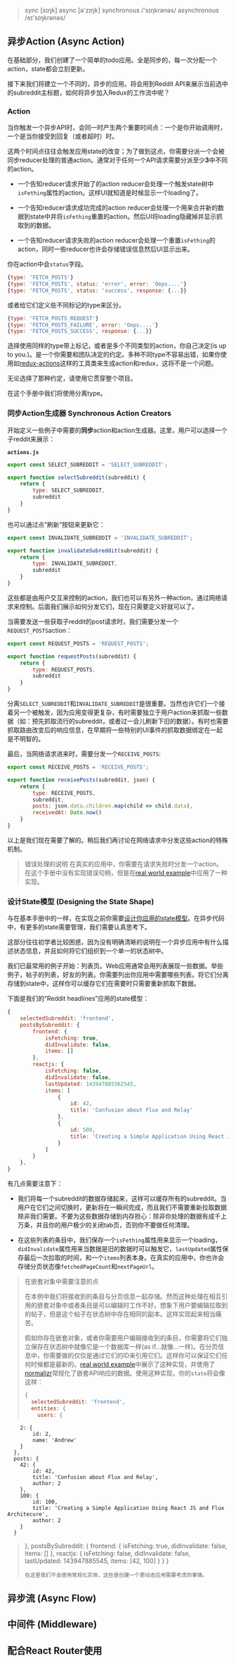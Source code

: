 > sync [sɪŋk]  async [ə'zɪŋk]
> synchronous /'sɪŋkrənəs/ asynchronous /eɪ'sɪŋkrənəs/

## 异步Action (Async Action)

在基础部分，我们创建了一个简单的todo应用。全是同步的，每一次分配一个action，state都会立刻更新。

接下来我们将建立一个不同的，异步的应用。将会用到Reddit API来展示当前选中的subreddit主标题，如何将异步加入Redux的工作流中呢？

### Action

当你触发一个异步API时，会同一时产生两个重要时间点：一个是你开始调用时，一个是当你接受到回复（或者超时）时。

这两个时间点往往会触发应用state的改变；为了做到这点，你需要分派一个会被同步reducer处理的普通action。通常对于任何一个API请求需要分派至少**3**中不同的action。

- 一个告知reducer请求开始了的action
  reducer会处理一个触发state树中`isFething`属性的action。这样UI就知道是时候显示一个loading了。

- 一个告知reducer请求成功完成的action
  reducer会处理一个用来合并新的数据到state中并将`isFething`重置的action。然后UI将loading隐藏掉并显示抓取到的数据。

- 一个告知reducer请求失败的action
  reducer会处理一个重置`isFething`的action，同时一些reducer也许会存储错误信息然后UI显示出来。

你在action中会`status`字段。

```javascript
{type: 'FETCH_POSTS'}
{type: 'FETCH_POSTS', status: 'error', error: 'Oops....'}
{type: 'FETCH_POSTS', status: 'success', response: {...}}
```

或者给它们定义些不同标记的type来区分。

```javascript
{type: 'FETCH_POSTS_REQUEST'}
{type: 'FETCH_POSTS_FAILURE', error: 'Oops....'}
{type: 'FETCH_POSTS_SUCCESS', response: {...}}
```

选择使用同样的type带上标记，或者是多个不同类型的action，你自己决定(is up to you.)。是一个你需要和团队决定的约定。多种不同type不容易出错，如果你使用如[redux-actions](https://github.com/acdlite/redux-actions)这样的工具类来生成action和redux，这将不是一个问题。

无论选择了那种约定，请使用它贯穿整个项目。

在这个手册中我们将使用分离type。

### 同步Action生成器 Synchronous Action Creators

开始定义一些例子中需要的**同步**action和action生成器。这里，用户可以选择一个子reddit来展示：

**`actions.js`**

```javascript
export const SELECT_SUBREDDIT = 'SELECT_SUBREDDIT';

export function selectSubreddit(subreddit) {
    return {
        type: SELECT_SUBREDDIT,
        subreddit
    }
}

```

也可以通过点“刷新”按钮来更新它：

```javascript
export const INVALIDATE_SUBREDDIT = 'INVALIDATE_SUBREDDIT';

export function invalidateSubreddit(subreddit) {
    return {
        type: INVALIDATE_SUBREDDIT,
        subreddit
    }
}
```

这些都是由用户交互来控制的action，我们也可以有另外一种action，通过网络请求来控制。后面我们展示如何分发它们，现在只需要定义好就可以了。

当需要发送一些获取子reddit的post请求时，我们需要分发一个`REQUEST_POSTS`action：

```javascript
export const REQUEST_POSTS = 'REQUEST_POSTS';

export function requestPosts(subreddit) {
    return {
        type: REQUEST_POSTS,
        subreddit
    }
}
```

分离`SELECT_SUBREDDIT`和`INVALIDATE_SUBREDDIT`是很重要。当然也许它们一个接着另一个被触发，因为应用变得更复杂，有时需要独立于用户action来抓取一些数据（如：预先抓取流行的subreddit，或者过一会儿刷新下旧的数据）。有时也需要抓取路由改变后的响应信息，在早期将一些特别的UI事件的抓取数据绑定在一起是不明智的。

最后，当网络请求进来时，需要分发一个`RECEIVE_POSTS`:

```javascript
export const RECEIVE_POSTS = 'RECEIVE_POSTS';

export function receivePosts(subreddit, json) {
    return {
        type: RECEIVE_POSTS,
        subreddit,
        posts: json.data.children.map(child => child.data),
        receivedAt: Date.now()
    }
}
```

以上是我们现在需要了解的。稍后我们再讨论在网络请求中分发这些action的特殊机制。

> 错误处理的说明
> 在真实的应用中，你需要在请求失败时分发一个action。在这个手册中没有实现错误句柄，但是在[real world example](http://redux.js.org/docs/introduction/Examples.html#real-world)中应用了一种实现。

### 设计State模型 (Designing the State Shape)

与在基本手册中的一样，在实现之前你需要[设计你应用的state模型](http://redux.js.org/docs/basics/Reducers.html#designing-the-state-shape)。在异步代码中，有更多的state需要管理，我们需要认真思考下。

这部分往往初学者比较困惑，因为没有明确清晰的说明在一个异步应用中有什么描述状态信息，并且如何将它们组织到一个单一的状态树中。

我们已最常用的例子开始：列表页。Web应用通常会用列表展现一些数据。举些例子，帖子的列表，好友的列表。你需要列出你应用中需要哪些列表。将它们分离存储到state中，这样你可以缓存它们在需要时只需要重新抓取下数据。

下面是我们的“Reddit headlines”应用的state模型：

```javascript
{
    selectedSubreddit: 'frontend',
    postsBySubreddit: {
        frontend: {
            isFetching: true,
            didInvalidate: false,
            items: []
        },
        reactjs: {
            isFetching: false,
            didInvalidate: false,
            lastUpdated: 143947885562545,
            items: [
                {
                    id: 42,
                    title: 'Confusion about Flux and Relay'
                },
                {
                    id: 500,
                    title: 'Creating a Simple Application Using React JS and Flux Architecture'
                }
            ]
        }
    },
}
```

有几点需要注意下：

- 我们将每一个subreddit的数据存储起来，这样可以缓存所有的subreddit。当用户在它们之间切换时，更新将在一瞬间完成，而且我们不需要重新拉取数据除非我们需要。不要为这些数据存储到内存担心：除非你处理的数据有成千上万条，并且你的用户极少的关闭tab页，否则你不要做任何清理。

- 在这些列表的条目中，我们保存一个`isFething`属性用来显示一个loading，`didInvalidate`属性用来当数据是旧的数据时可以触发它，`lastUpdated`属性保存最后一次拉取的时间，和一个`items`列表本身。在真实的应用中，你也许会存储分页状态像`fetchedPageCount`和`nextPageUrl`。

> 在嵌套对象中需要注意的点
>
> 在本例中我们将接收到的条目与分页信息一起存储。然而这种处理在相互引用的嵌套对象中或者条目是可以编辑时工作不好。想象下用户要编辑拉取到的帖子，但是这个帖子在状态树中存在相同的副本。这样实现起来相当痛苦。
>
> 假如你存在嵌套对象，或者你需要用户编辑接收到的条目，你需要将它们独立保存在状态树中就像它是一个数据库一样(as if...就像...一样)。在分页信息中，你需要做的仅仅是通过它们的ID来引用它们。这样你可以保证它们任何时候都是最新的。[real world example](http://redux.js.org/docs/introduction/Examples.html#real-world)中展示了这种实现，并使用了[normalizr](https://github.com/gaearon/normalizr)常规化了嵌套API响应的数据。使用这种实现，你的`state`将会像这样：
> ```javascript
> {
>   selectedSubreddit: 'frontend',
>   entities: {
>     users: {
        2: {
            id: 2,
            name: 'Andrew'
        }
      },
      posts: {
        42: {
            id: 42,
            title: 'Confusion about Flux and Relay',
            author: 2
        },
        100: {
            id: 100,
            title: 'Creating a Simple Application Using React JS and Flux Architecure',
            author: 2
        }
      }
>   },
    postsBySubreddit: {
        frontend: {
            isFetching: true,
            didInvalidate: false,
            items: []
        },
        reactjs: {
            isFetching: false,
            didInvalidate: false,
            lastUpdated: 143947885545,
            items: [42, 100]
        }
    }
> }
> ```
> 在这里我们不会使用常规化实体，这些是创建一个更动态应用需要考虑的事情。

## 异步流 (Async Flow)
## 中间件 (Middleware)
## 配合React Router使用

